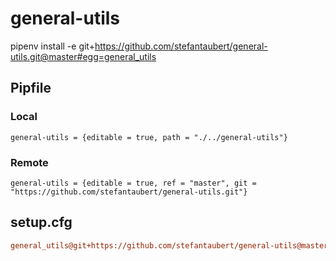 # general-utils

pipenv install -e git+https://github.com/stefantaubert/general-utils.git@master#egg=general_utils


## Pipfile

### Local

```Pipfile
general-utils = {editable = true, path = "./../general-utils"}
```

### Remote

```Pipfile
general-utils = {editable = true, ref = "master", git = "https://github.com/stefantaubert/general-utils.git"}
```

## setup.cfg

```cfg
general_utils@git+https://github.com/stefantaubert/general-utils@master
```
